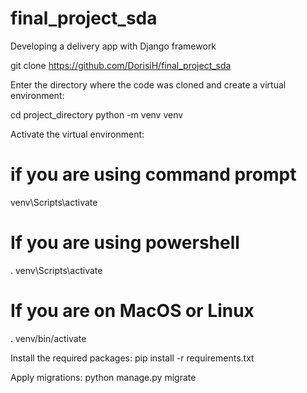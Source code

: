 # final_project_sda
Developing a delivery app with Django framework

git clone https://github.com/DorisiH/final_project_sda


Enter the directory where the code was cloned and create a virtual environment:

cd project_directory 
python -m venv venv

Activate the virtual environment:

# if you are using command prompt
venv\Scripts\activate

# If you are using powershell
. venv\Scripts\activate

# If you are on MacOS or Linux
. venv/bin/activate


Install the required packages:
pip install -r requirements.txt


Apply migrations:
python manage.py migrate
